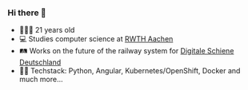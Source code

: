 ### Hi there 👋

- 🙋🏻‍♂️ 21 years old
- 💻 Studies computer science at [RWTH Aachen](https://www.rwth-aachen.de/go/id/a/?lidx=1)
- 🛤️ Works on the future of the railway system for [Digitale Schiene Deutschland](https://digitale-schiene-deutschland.de/en)
- 👨‍💻 Techstack: Python, Angular, Kubernetes/OpenShift, Docker and much more...
